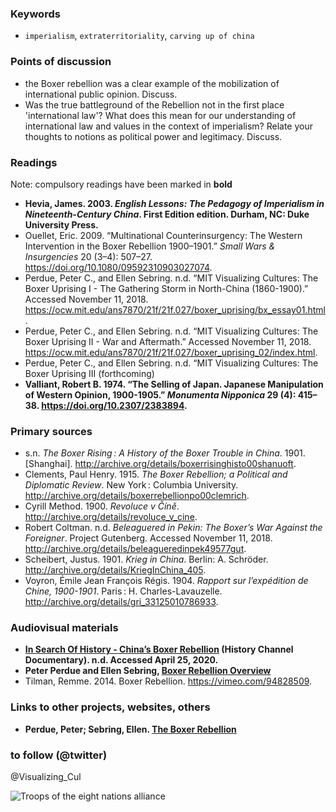 ### Keywords

* `imperialism`, `extraterritoriality`, `carving up of china`

### Points of discussion

* the Boxer rebellion was a clear example of the mobilization of international public opinion. Discuss.
* Was the true battleground of the Rebellion not in the first place 'international law'? What does this mean for our understanding of international law and values in the context of imperialism? Relate your thoughts to notions as political power and legitimacy. Discuss.

### Readings
Note: compulsory readings have been marked in **bold**

* **Hevia, James. 2003. *English Lessons: The Pedagogy of Imperialism in Nineteenth-Century China*. First Edition edition. Durham, NC: Duke University Press.**
* Ouellet, Eric. 2009. “Multinational Counterinsurgency: The Western Intervention in the Boxer Rebellion 1900–1901.” *Small Wars & Insurgencies* 20 (3–4): 507–27. https://doi.org/10.1080/09592310903027074.
* Perdue, Peter C., and Ellen Sebring. n.d. “MIT Visualizing Cultures: The Boxer Uprising I - The Gathering Storm in North-China (1860-1900).” Accessed November 11, 2018. https://ocw.mit.edu/ans7870/21f/21f.027/boxer_uprising/bx_essay01.html.
* Perdue, Peter C., and Ellen Sebring. n.d. “MIT Visualizing Cultures: The Boxer Uprising II - War and Aftermath.” Accessed November 11, 2018. https://ocw.mit.edu/ans7870/21f/21f.027/boxer_uprising_02/index.html.
* Perdue, Peter C., and Ellen Sebring. n.d. “MIT Visualizing Cultures: The Boxer Uprising III (forthcoming)
* **Valliant, Robert B. 1974. “The Selling of Japan. Japanese Manipulation of Western Opinion, 1900-1905.” *Monumenta Nipponica* 29 (4): 415–38. https://doi.org/10.2307/2383894.**

### Primary sources

* s.n. *The Boxer Rising : A History of the Boxer Trouble in China*. 1901. [Shanghai]. http://archive.org/details/boxerrisinghisto00shanuoft.
* Clements, Paul Henry. 1915. *The Boxer Rebellion; a Political and Diplomatic Review*. New York : Columbia University. http://archive.org/details/boxerrebellionpo00clemrich.
* Cyrill Method. 1900. *Revoluce v Číně*. http://archive.org/details/revoluce_v_cine.
* Robert Coltman. n.d. *Beleaguered in Pekin: The Boxer’s War Against the Foreigner*. Project Gutenberg. Accessed November 11, 2018. http://archive.org/details/beleagueredinpek49577gut.
* Scheibert, Justus. 1901. *Krieg in China*. Berlin: A. Schröder. http://archive.org/details/KriegInChina_405.
* Voyron, Émile Jean François Régis. 1904. *Rapport sur l’expédition de Chine, 1900-1901*. Paris : H. Charles-Lavauzelle. http://archive.org/details/gri_33125010786933.


### Audiovisual materials

* **[In Search Of History - China’s Boxer Rebellion](https://www.youtube.com/watch?v=U_QXW1VMPQ0) (History Channel Documentary). n.d. Accessed April 25, 2020.**
* **Peter Perdue and Ellen Sebring, [Boxer Rebellion Overview](https://techtv.mit.edu/videos/6805d177e4394255a42ab2508f132861/)**
* Tilman, Remme. 2014. Boxer Rebellion. https://vimeo.com/94828509.


### Links to other projects, websites, others

* **Perdue, Peter; Sebring, Ellen. [The Boxer Rebellion](https://ocw.mit.edu/ans7870/21f/21f.027/boxer_uprising/pdf/bx_essay01.pdf)**

### to follow (@twitter)
@Visualizing_Cul

![Troops of the eight nations alliance](images/Troops_of_the_Eight_nations_alliance_1900.jpg)
